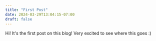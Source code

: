 ```yaml
---
title: "First Post"
date: 2024-03-29T13:04:15-07:00
draft: false
---
```


Hi! It's the first post on this blog! Very excited to see where this goes :)